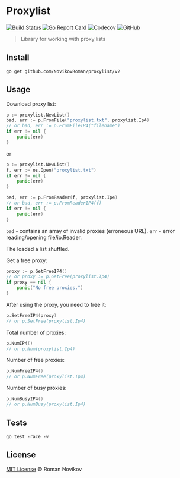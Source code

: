 # Proxylist

[![Build Status](https://travis-ci.com/NovikovRoman/proxylist.svg?branch=master)](https://travis-ci.com/NovikovRoman/proxylist)
[![Go Report Card](https://goreportcard.com/badge/github.com/NovikovRoman/proxylist)](https://goreportcard.com/report/github.com/NovikovRoman/proxylist)
![Codecov](https://img.shields.io/codecov/c/github/NovikovRoman/proxylist)
![GitHub](https://img.shields.io/github/license/NovikovRoman/proxylist)

> Library for working with proxy lists

## Install

```shell
go get github.com/NovikovRoman/proxylist/v2
```

## Usage

Download proxy list:

```go
p := proxylist.NewList()
bad, err := p.FromFile("proxylist.txt", proxylist.Ip4)
// or bad, err := p.FromFileIP4("filename")
if err != nil {
    panic(err)
}
```

or

```go
p := proxylist.NewList()
f, err := os.Open("proxylist.txt")
if err != nil {
    panic(err)
}

bad, err := p.FromReader(f, proxylist.Ip4)
// or bad, err := p.FromReaderIP4(f)
if err != nil {
    panic(err)
}
```

`bad` - contains an array of invalid proxies (erroneous URL).
`err` - error reading/opening file/io.Reader.

The loaded a list shuffled.

Get a free proxy:

```go
proxy := p.GetFreeIP4()
// or proxy := p.GetFree(proxylist.Ip4)
if proxy == nil {
    panic("No free proxies.")
}
```

After using the proxy, you need to free it:

```go
p.SetFreeIP4(proxy)
// or p.SetFree(proxylist.Ip4)
```

Total number of proxies:

```go
p.NumIP4()
// or p.Num(proxylist.Ip4)
```

Number of free proxies:

```go
p.NumFreeIP4()
// or p.NumFree(proxylist.Ip4)
```

Number of busy proxies:

```go
p.NumBusyIP4()
// or p.NumBusy(proxylist.Ip4)
```

## Tests

```shell
go test -race -v
```

## License

[MIT License](LICENSE) © Roman Novikov